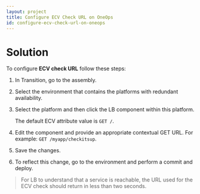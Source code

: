 ```yaml
---
layout: project
title: Configure ECV Check URL on OneOps
id: configure-ecv-check-url-on-oneops
---
```


# Solution

To configure **ECV check URL** follow these steps:

1. In Transition, go to the assembly.
2. Select the environment that contains the platforms with redundant availability.
3. Select the platform and then click the LB component within this platform.
  
    The default ECV attribute value is `GET /`.
  
4. Edit the component and provide an appropriate contextual GET URL. For example: `GET /myapp/checkitsup`. 
5. Save the changes.
6. To reflect this change, go to the environment and perform a commit and deploy.

>For LB to understand that a service is reachable, the URL used for the ECV check should return in less than two seconds.
